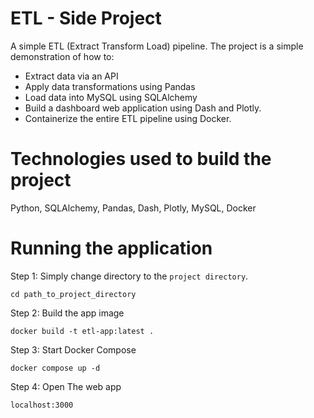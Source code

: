 # ETL - Side Project

A simple ETL (Extract Transform Load) pipeline. The project is a simple demonstration of how to:
* Extract data via an API
* Apply data transformations using Pandas
* Load data into MySQL using SQLAlchemy
* Build a dashboard web application using Dash and Plotly.
* Containerize the entire ETL pipeline using Docker.

# Technologies used to build the project

Python, SQLAlchemy, Pandas, Dash, Plotly, MySQL, Docker

# Running the application

Step 1: Simply change directory to the `project directory`.

```Shell
cd path_to_project_directory
```

Step 2: Build the app image

```Shell
docker build -t etl-app:latest .
```

Step 3: Start Docker Compose

```Shell
docker compose up -d
```

 Step 4: Open The web app
 
```Shell
localhost:3000
```
